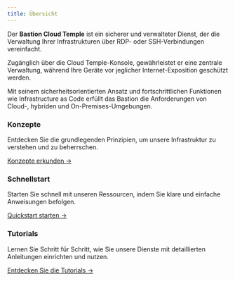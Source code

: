 ```yaml
---
title: Übersicht
---
```


Der **Bastion Cloud Temple** ist ein sicherer und verwalteter Dienst, der die Verwaltung Ihrer Infrastrukturen über RDP- oder SSH-Verbindungen vereinfacht.

Zugänglich über die Cloud Temple-Konsole, gewährleistet er eine zentrale Verwaltung, während Ihre Geräte vor jeglicher Internet-Exposition geschützt werden.

Mit seinem sicherheitsorientierten Ansatz und fortschrittlichen Funktionen wie Infrastructure as Code erfüllt das Bastion die Anforderungen von Cloud-, hybriden und On-Premises-Umgebungen.

<div class="card-grid">
  <div class="card">
    <h3>Konzepte</h3>
    <p>Entdecken Sie die grundlegenden Prinzipien, um unsere Infrastruktur zu verstehen und zu beherrschen.</p>
    <a href="./concepts" class="card-link">Konzepte erkunden &rarr;</a>
  </div>
  <div class="card">
    <h3>Schnellstart</h3>
    <p>Starten Sie schnell mit unseren Ressourcen, indem Sie klare und einfache Anweisungen befolgen.</p>
    <a href="./quickstart" class="card-link">Quickstart starten &rarr;</a>
  </div>
    <div class="card">
    <h3>Tutorials</h3>
    <p>Lernen Sie Schritt für Schritt, wie Sie unsere Dienste mit detaillierten Anleitungen einrichten und nutzen.</p>
    <a href="./tutorials" class="card-link">Entdecken Sie die Tutorials &rarr;</a>
  </div>
</div>